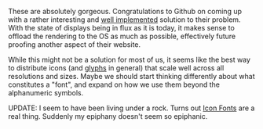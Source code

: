 These are absolutely gorgeous. Congratulations to Github on coming up with a rather interesting and [well implemented][1] solution to their problem. With the state of displays being in flux as it is today, it makes sense to offload the rendering to the OS as much as possible, effectively future proofing another aspect of their website.

[1]: https://github.com/blog/1135-the-making-of-octicons

While this might not be a solution for most of us, it seems like the best way to distribute icons (and [glyphs][2] in general) that scale well across all resolutions and sizes. Maybe we should start thinking differently about what constitutes a "font", and expand on how we use them beyond the alphanumeric symbols.

[2]: https://github.com/dcurtis/markdown-mark

UPDATE: I seem to have been living under a rock. Turns out [Icon Fonts][if] are a real thing. Suddenly my epiphany doesn't seem so epiphanic.

[if]: http://www.delicious.com/stacks/view/SC3hpq